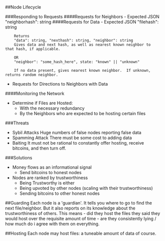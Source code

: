 ##Node Lifecycle

###Responding to Requests
####Requests for Neighbors
      - Expected JSON
        "neighborhash": string
####Requests for Data
      - Expected JSON
        "filehash": string

        Returns
        "data": string, "nexthash": string, "neighbor": string
        Gives data and next hash, as well as nearest known neighbor to that hash, if applicable.

        OR
        "neighbor": "some_hash_here", state: "known" || "unknown"

        If no data present, gives nearest known neighbor.  If unknown, returns random neighbor.

  - Requests for Directions to Neighbors with Data

####Monitoring the Network
  - Determine if Files are Hosted:
    - With the necessary redundancy
    - By the Neighbors who are expected to be hosting certain files

###Threats
  - Sybil Attacks
      Huge numbers of false nodes reporting false data
  - Spamming Attack
      There must be some cost to adding data
  - Baiting
      It must not be rational to constantly offer hosting, receive bitcoins, and then turn off.

###Solutions
  - Money flows as an informational signal
    - Send bitcoins to honest nodes
  - Nodes are ranked by trustworthiness
    - Being Trustworthy is either
     - Being upvoted by other nodes (scaling with their trustworthiness)
     - Sending bitcoins to other honest nodes

##Guarding
Each node is a 'guardian'.  It tells you where to go to find the next file/neighbor.  But it also reports on its knowledge about the trustworthiness of others.  This means
      - did they host the files they said they would host over the requisite amount of time
      - are they consistently lying / how much do i agree with them on everything.

##Hosting
Each node may host files: a tuneable amount of data of course.
